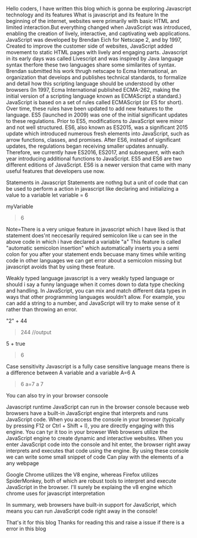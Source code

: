 Hello coders,
I have written this blog which is gonna be exploring Javascript technology and its features
What is javascript and its feature
In the beginning of the internet, websites were primarily with basic HTML and limited interaction.But everything changed when JavaScript was introduced, enabling the creation of lively, interactive, and captivating web applications.
JavaScript was developed by Brendan Eich for Netscape 2, and by 1997,
Created to improve the customer side of websites, JavaScript added movement to static HTML pages with lively and engaging parts.
Javascript in its early days was called Livescript and was inspired by Java language syntax therfore these two languages share some similarites of syntax.
Brendan submitted his work thrugh netscape to  Ecma International,
an organization that develops and publishes technical standards, to formalize and detail how this scripting language should be understood by other browsers
(In 1997, Ecma International published ECMA-262, making the initial version of a scripting language known as ECMAScript a standard.)
JavaScript is based on a set of rules called ECMAScript (or ES for short). Over time, these rules have been updated to add new features to the language.
ES5 (launched in 2009) was one of the initial significant updates to these regulations. Prior to ES5, modifications to JavaScript were minor and not well structured.
ES6, also known as ES2015, was a significant 2015 update which introduced numerous fresh elements into JavaScript, such as arrow functions, classes, and promises.
After ES6, instead of significant updates, the regulations began receiving smaller updates annually. Therefore, we currently have ES2016, ES2017, and subsequent, with each year introducing additional functions to JavaScript.
ES5 and ES6 are two different editions of JavaScript. ES6 is a newer version that came with many useful features that developers use now.

Statements in Javascript
Statements are nothng but a unit of code that can be used to perform a action in javascript like declaring and initializing a value to a variable
let variable = 6

myVariable
> 6

Note=There is a very unique feature in javascript which I have liked is that statement does'nt  neccesarily required semicolon like u can see in the above code in which i have declared a variable "a"
This feature is called "automatic semicolon insertion" which automatically inserts you a semi colon for you after your statement ends becuase many times while writing code in other languages we can get error about a semicolon missing but javascript avoids that by using these feature.

Weakly typed language
javascript is a very weakly typed language or should i say a funny language when it comes down to data type checking and handling.
In JavaScript, you can mix and match different data types in ways that other programming languages wouldn’t allow. For example, you can add a string to a number, and JavaScript will try to make sense of it rather than throwing an error.

"2" + 44
>244 //output

5 + true
>6

Case sensitivity
Javascript is a fully case sensitive language means there is a difference between A variable and a variable
A=6
A
>6
a=7
a
>7

You can also try in your browser consoole

Javascript runtime
JavaScript can run in the browser console because web browsers have a built-in JavaScript engine that interprets and runs JavaScript code. When you access the console in your browser (typically by pressing F12 or Ctrl + Shift + I), you are directly engaging with this engine.
You can tyr it too in your browser 
Web browsers utilize the JavaScript engine to create dynamic and interactive websites. When you enter JavaScript code into the console and hit enter, the browser right away interprets and executes that code using the engine. 
By using these console
we can write some small snippet of code
Can play with the elements of a any webpage

Google Chrome utilizes the V8 engine, whereas Firefox utilizes SpiderMonkey, both of which are robust tools to interpret and execute JavaScript in the browser.
I'll surely be explaing the v8 engine which chrome uses for javascript interpretation


In summary, web browsers have built-in support for JavaScript, which means you can run JavaScript code right away in the console!

That's it for this blog Thanks for reading this and raise a issue if there is a error in this blog
